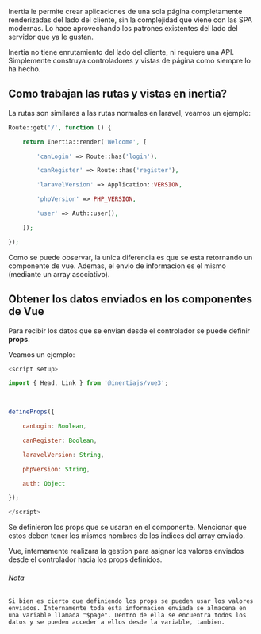Inertia le permite crear aplicaciones de una sola página completamente renderizadas del lado del cliente, sin la complejidad que viene con las SPA modernas. Lo hace aprovechando los patrones existentes del lado del servidor que ya le gustan.

Inertia no tiene enrutamiento del lado del cliente, ni requiere una API. Simplemente construya controladores y vistas de página como siempre lo ha hecho.

## Como trabajan las rutas y vistas en inertia?
La rutas son similares a las rutas normales en laravel, veamos un ejemplo:
```Php
Route::get('/', function () {

    return Inertia::render('Welcome', [

        'canLogin' => Route::has('login'),

        'canRegister' => Route::has('register'),

        'laravelVersion' => Application::VERSION,

        'phpVersion' => PHP_VERSION,

        'user' => Auth::user(),

    ]);

});
```
Como se puede observar, la unica diferencia es que se esta retornando un componente de vue. Ademas, el envio de informacion es el mismo (mediante un array asociativo).

## Obtener los datos enviados en los componentes de Vue
Para recibir los datos que se envian desde el controlador se puede definir __props__.

Veamos un ejemplo:
```Javascript
<script setup>

import { Head, Link } from '@inertiajs/vue3';

  

defineProps({

    canLogin: Boolean,

    canRegister: Boolean,

    laravelVersion: String,

    phpVersion: String,

    auth: Object

});

</script>
```
Se definieron los props que se usaran en el componente. Mencionar que estos deben tener los mismos nombres de los indices del array enviado.

Vue, internamente realizara la gestion para asignar los valores enviados desde el controlador hacia los props definidos.

###### Nota
	Si bien es cierto que definiendo los props se pueden usar los valores enviados. Internamente toda esta informacion enviada se almacena en una variable llamada "$page". Dentro de ella se encuentra todos los datos y se pueden acceder a ellos desde la variable, tambien.